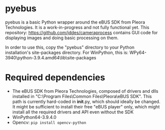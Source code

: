 # pyebus

pyebus is a basic Python wrapper around the eBUS SDK from Pleora Technologies.  It is a work-in-progress and not fully functional yet.
This repository: https://github.com/jddes/cameraprocess contains GUI code for displaying images and doing basic processing on them.

In order to use this, copy the "pyebus" directory to your Python installation's site-packages directory.  For WinPython, this is:
WPy64-3940\python-3.9.4.amd64\lib\site-packages

# Required dependencies

* The eBUS SDK from Pleora Technologies, composed of drivers and dlls installed in "C:\\Program Files\\Common Files\\Pleora\\eBUS SDK".    This path is currently hard-coded in __init__.py, which should ideally be changed.  It might be sufficient to install their free "eBUS player" only, which might install all the required drivers and API even without the SDK
* WinPython64-3.9.4.0  
* Opencv: `pip install opencv-python`
